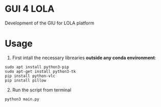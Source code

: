 # GUI 4 LOLA
Development of the GIU for LOLA platform

# Usage

1. First intall the necessary librearies **outside any conda environment**:

```
sudo apt install python3-pip
sudo apt-get install python3-tk
pip install python-vlc
pip install pillow
```

2. Run the script from terminal
```
python3 main.py 
```
